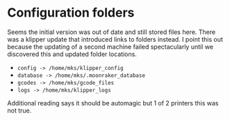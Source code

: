 # Configuration folders

Seems the initial version was out of date and still stored files here.  There was a klipper update that introduced links to folders instead.  I point this out because the updating of a second machine failed spectacularly until we discovered this and updated folder locations.

- `config -> /home/mks/klipper_config`
- `database -> /home/mks/.moonraker_database`
- `gcodes -> /home/mks/gcode_files`
- `logs -> /home/mks/klipper_logs`

Additional reading says it should be automagic but 1 of 2 printers this was not true.
